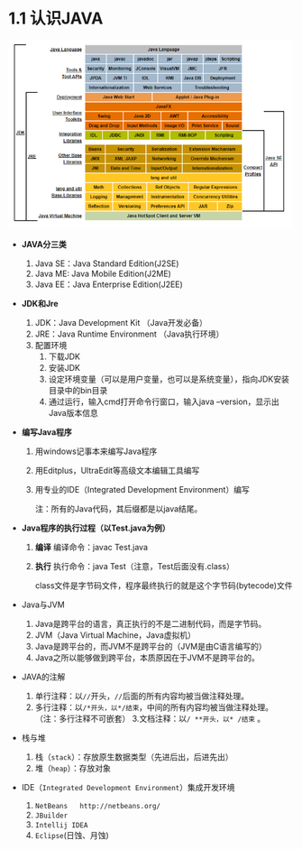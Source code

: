 # 1.1 认识JAVA


![](resources/JAVA层次图.png)
* **JAVA分三类**
  1. Java SE：Java Standard Edition(J2SE)
  2. Java ME: Java Mobile Edition(J2ME)
  3. Java EE：Java Enterprise Edition(J2EE)
 
* **JDK和Jre**
  1. JDK：Java Development Kit （Java开发必备）
  2. JRE：Java Runtime Environment （Java执行环境）
  3. 配置环境
     1.	下载JDK
     2.	安装JDK
     3.	设定环境变量（可以是用户变量，也可以是系统变量），指向JDK安装目录中的bin目录
     4.	通过运行，输入cmd打开命令行窗口，输入java –version，显示出Java版本信息
* **编写Java程序**
  1. 用windows记事本来编写Java程序
  2. 用Editplus，UltraEdit等高级文本编辑工具编写
  3. 用专业的IDE（Integrated Development Environment）编写

     注：所有的Java代码，其后缀都是以java结尾。
* **Java程序的执行过程（以Test.java为例）**
  1. **编译** 编译命令：javac Test.java
  2. **执行** 执行命令：java Test（注意，Test后面没有.class）
 
     class文件是字节码文件，程序最终执行的就是这个字节码(bytecode)文件
* Java与JVM
  1. Java是跨平台的语言，真正执行的不是二进制代码，而是字节码。
  2. JVM（Java Virtual Machine，Java虚拟机）
  3. Java是跨平台的，而JVM不是跨平台的（JVM是由C语言编写的）
  4. Java之所以能够做到跨平台，本质原因在于JVM不是跨平台的。
* JAVA的注解
  1. 单行注释：以`//`开头，`//`后面的所有内容均被当做注释处理。
  2. 多行注释：以`/*开头，以*/结束`，中间的所有内容均被当做注释处理。（注：多行注释不可嵌套）
  3.文档注释：以`/ **开头，以* /结束` 。
* 栈与堆
  1. 栈（`stack`）：存放原生数据类型（先进后出，后进先出）
  2. 堆（`heap`）：存放对象
 * IDE（`Integrated Development Environment`）集成开发环境
   1. `NetBeans   http://netbeans.org/`
   2. `JBuilder`
   3. `Intellij IDEA`
   4. `Eclipse`(日蚀、月蚀)
